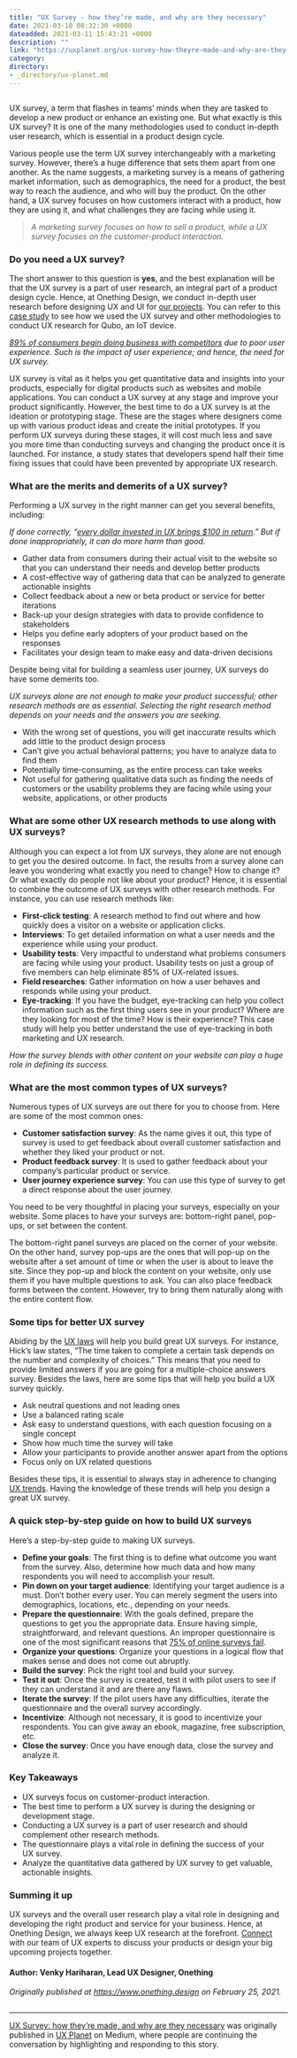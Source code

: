 ```yaml
---
title: "UX Survey - how they’re made, and why are they necessary"
date: 2021-03-10 08:32:30 +0000
dateadded: 2021-03-11 15:43:21 +0000
description: ""
link: "https://uxplanet.org/ux-survey-how-theyre-made-and-why-are-they-necessary-8c8261946619?source=rss----819cc2aaeee0---4"
category:
directory:
- _directory/ux-planet.md
---
```

<figure><img alt="" src="https://cdn-images-1.medium.com/max/1024/0*9q0ClU0l_-9AG5hp.jpg" /></figure><p>UX survey, a term that flashes in teams’ minds when they are tasked to develop a new product or enhance an existing one. But what exactly is this UX survey? It is one of the many methodologies used to conduct in-depth user research, which is essential in a product design cycle.</p><p>Various people use the term UX survey interchangeably with a marketing survey. However, there’s a huge difference that sets them apart from one another. As the name suggests, a marketing survey is a means of gathering market information, such as demographics, the need for a product, the best way to reach the audience, and who will buy the product. On the other hand, a UX survey focuses on how customers interact with a product, how they are using it, and what challenges they are facing while using it.</p><blockquote><em>A marketing survey focuses on how to sell a product, while a UX survey focuses on the customer-product interaction.</em></blockquote><h3>Do you need a UX survey?</h3><p>The short answer to this question is <strong>yes</strong>, and the best explanation will be that the UX survey is a part of user research, an integral part of a product design cycle. Hence, at Onething Design, we conduct in-depth user research before designing UX and UI for <a href="https://www.onething.design/projects/">our projects</a>. You can refer to this <a href="https://www.onething.design/projects/consumer_products/qubo/">case study</a> to see how we used the UX survey and other methodologies to conduct UX research for Qubo, an IoT device.</p><p><a href="https://usabilla.com/blog/4-reasons-why-you-should-invest-in-ux/"><em>89% of consumers begin doing business with competitors</em></a><em> due to poor user experience. Such is the impact of user experience; and hence, the need for UX survey.</em></p><p>UX survey is vital as it helps you get quantitative data and insights into your products, especially for digital products such as websites and mobile applications. You can conduct a UX survey at any stage and improve your product significantly. However, the best time to do a UX survey is at the ideation or prototyping stage. These are the stages where designers come up with various product ideas and create the initial prototypes. If you perform UX surveys during these stages, it will cost much less and save you more time than conducting surveys and changing the product once it is launched. For instance, a study states that developers spend half their time fixing issues that could have been prevented by appropriate UX research.</p><h3>What are the merits and demerits of a UX survey?</h3><p>Performing a UX survey in the right manner can get you several benefits, including:</p><p><em>If done correctly, “</em><a href="https://www.forrester.com/report/The+Six+Steps+For+Justifying+Better+UX/-/E-RES117708"><em>every dollar invested in UX brings $100 in return</em></a><em>.” But if done inappropriately, it can do more harm than good.</em></p><ul><li>Gather data from consumers during their actual visit to the website so that you can understand their needs and develop better products</li><li>A cost-effective way of gathering data that can be analyzed to generate actionable insights</li><li>Collect feedback about a new or beta product or service for better iterations</li><li>Back-up your design strategies with data to provide confidence to stakeholders</li><li>Helps you define early adopters of your product based on the responses</li><li>Facilitates your design team to make easy and data-driven decisions</li></ul><p>Despite being vital for building a seamless user journey, UX surveys do have some demerits too.</p><p><em>UX surveys alone are not enough to make your product successful; other research methods are as essential. Selecting the right research method depends on your needs and the answers you are seeking.</em></p><ul><li>With the wrong set of questions, you will get inaccurate results which add little to the product design process</li><li>Can’t give you actual behavioral patterns; you have to analyze data to find them</li><li>Potentially time-consuming, as the entire process can take weeks</li><li>Not useful for gathering qualitative data such as finding the needs of customers or the usability problems they are facing while using your website, applications, or other products</li></ul><h3>What are some other UX research methods to use along with UX surveys?</h3><p>Although you can expect a lot from UX surveys, they alone are not enough to get you the desired outcome. In fact, the results from a survey alone can leave you wondering what exactly you need to change? How to change it? Or what exactly do people not like about your product? Hence, it is essential to combine the outcome of UX surveys with other research methods. For instance, you can use research methods like:</p><ul><li><strong>First-click testing</strong>: A research method to find out where and how quickly does a visitor on a website or application clicks.</li><li><strong>Interviews</strong>: To get detailed information on what a user needs and the experience while using your product.</li><li><strong>Usability tests</strong>: Very impactful to understand what problems consumers are facing while using your product. Usability tests on just a group of five members can help eliminate 85% of UX-related issues.</li><li><strong>Field researches</strong>: Gather information on how a user behaves and responds while using your product.</li><li><strong>Eye-tracking</strong>: If you have the budget, eye-tracking can help you collect information such as the first thing users see in your product? Where are they looking for most of the time? How is their experience? This case study will help you better understand the use of eye-tracking in both marketing and UX research.</li></ul><p><em>How the survey blends with other content on your website can play a huge role in defining its success.</em></p><h3>What are the most common types of UX surveys?</h3><p>Numerous types of UX surveys are out there for you to choose from. Here are some of the most common ones:</p><ul><li><strong>Customer satisfaction survey</strong>: As the name gives it out, this type of survey is used to get feedback about overall customer satisfaction and whether they liked your product or not.</li><li><strong>Product feedback survey</strong>: It is used to gather feedback about your company’s particular product or service.</li><li><strong>User journey experience survey</strong>: You can use this type of survey to get a direct response about the user journey.</li></ul><p>You need to be very thoughtful in placing your surveys, especially on your website. Some places to have your surveys are: bottom-right panel, pop-ups, or set between the content.</p><p>The bottom-right panel surveys are placed on the corner of your website. On the other hand, survey pop-ups are the ones that will pop-up on the website after a set amount of time or when the user is about to leave the site. Since they pop-up and block the content on your website, only use them if you have multiple questions to ask. You can also place feedback forms between the content. However, try to bring them naturally along with the entire content flow.</p><h3>Some tips for better UX survey</h3><p>Abiding by the <a href="https://www.onething.design/blogs/laws-of-ux/">UX laws</a> will help you build great UX surveys. For instance, Hick’s law states, “The time taken to complete a certain task depends on the number and complexity of choices.” This means that you need to provide limited answers if you are going for a multiple-choice answers survey. Besides the laws, here are some tips that will help you build a UX survey quickly.</p><ul><li>Ask neutral questions and not leading ones</li><li>Use a balanced rating scale</li><li>Ask easy to understand questions, with each question focusing on a single concept</li><li>Show how much time the survey will take</li><li>Allow your participants to provide another answer apart from the options</li><li>Focus only on UX related questions</li></ul><p>Besides these tips, it is essential to always stay in adherence to changing <a href="https://www.codica.com/blog/12-leading-ui-ux-design-trends-to-dominate-in-2020-2021/">UX trends</a>. Having the knowledge of these trends will help you design a great UX survey.</p><h3>A quick step-by-step guide on how to build UX surveys</h3><p>Here’s a step-by-step guide to making UX surveys.</p><ul><li><strong>Define your goals</strong>: The first thing is to define what outcome you want from the survey. Also, determine how much data and how many respondents you will need to accomplish your result.</li><li><strong>Pin down on your target audience</strong>: Identifying your target audience is a must. Don’t bother every user. You can merely segment the users into demographics, locations, etc., depending on your needs.</li><li><strong>Prepare the questionnaire</strong>: With the goals defined, prepare the questions to get you the appropriate data. Ensure having simple, straightforward, and relevant questions. An improper questionnaire is one of the most significant reasons that <a href="https://surveysparrow.com/blog/reasons-online-surveys-fail/">75% of online surveys fail</a>.</li><li><strong>Organize your questions</strong>: Organize your questions in a logical flow that makes sense and does not come out abruptly.</li><li><strong>Build the survey</strong>: Pick the right tool and build your survey.</li><li><strong>Test it out</strong>: Once the survey is created, test it with pilot users to see if they can understand it and are there any flaws.</li><li><strong>Iterate the survey</strong>: If the pilot users have any difficulties, iterate the questionnaire and the overall survey accordingly.</li><li><strong>Incentivize</strong>: Although not necessary, it is good to incentivize your respondents. You can give away an ebook, magazine, free subscription, etc.</li><li><strong>Close the survey</strong>: Once you have enough data, close the survey and analyze it.</li></ul><h3>Key Takeaways</h3><ul><li>UX surveys focus on customer-product interaction.</li><li>The best time to perform a UX survey is during the designing or development stage.</li><li>Conducting a UX survey is a part of user research and should complement other research methods.</li><li>The questionnaire plays a vital role in defining the success of your UX survey.</li><li>Analyze the quantitative data gathered by UX survey to get valuable, actionable insights.</li></ul><h3>Summing it up</h3><p>UX surveys and the overall user research play a vital role in designing and developing the right product and service for your business. Hence, at Onething Design, we always keep UX research at the forefront. <a href="https://www.onething.design/contact-us/">Connect</a> with our team of UX experts to discuss your products or design your big upcoming projects together.</p><h4>Author: Venky Hariharan, Lead UX Designer, Onething</h4><p><em>Originally published at </em><a href="https://www.onething.design/blogs/ux-survey-how-theyre-made-and-why-theyre-necessary/"><em>https://www.onething.design</em></a><em> on February 25, 2021.</em></p><img src="https://medium.com/_/stat?event=post.clientViewed&referrerSource=full_rss&postId=8c8261946619" width="1" height="1" alt=""><hr><p><a href="https://uxplanet.org/ux-survey-how-theyre-made-and-why-are-they-necessary-8c8261946619">UX Survey: how they’re made, and why are they necessary</a> was originally published in <a href="https://uxplanet.org">UX Planet</a> on Medium, where people are continuing the conversation by highlighting and responding to this story.</p>
